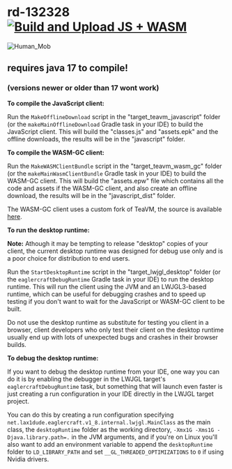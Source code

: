 # rd-132328 [![Build and Upload JS + WASM](https://github.com/radmanplays/rd-132328/actions/workflows/gradle.yml/badge.svg)](https://github.com/radmanplays/rd-132328/actions/workflows/gradle.yml)
![Human_Mob](https://github.com/user-attachments/assets/83adf1eb-daf4-4496-875c-cd2e0540ef83)


## requires java 17 to compile!
### (versions newer or older than 17 wont work)


**To compile the JavaScript client:**

Run the `MakeOfflineDownload` script in the "target_teavm_javascript" folder (or the `makeMainOfflineDownload` Gradle task in your IDE) to build the JavaScript client. This will build the "classes.js" and "assets.epk" and the offline downloads, the results will be in the "javascript" folder.

**To compile the WASM-GC client:**

Run the `MakeWASMClientBundle` script in the "target_teavm_wasm_gc" folder (or the `makeMainWasmClientBundle` Gradle task in your IDE) to build the WASM-GC client. This will build the "assets.epw" file which contains all the code and assets if the WASM-GC client, and also create an offline download, the results will be in the "javascript_dist" folder.

The WASM-GC client uses a custom fork of TeaVM, the source is available [here](https://github.com/Eaglercraft-TeaVM-Fork/eagler-teavm).

**To run the desktop runtime:**

**Note:** Athough it may be tempting to release "desktop" copies of your client, the current desktop runtime was designed for debug use only and is a poor choice for distribution to end users.

Run the `StartDesktopRuntime` script in the "target_lwjgl_desktop" folder (or the `eaglercraftDebugRuntime` Gradle task in your IDE) to run the desktop runtime. This will run the client using the JVM and an LWJGL3-based runtime, which can be useful for debugging crashes and to speed up testing if you don't want to wait for the JavaScript or WASM-GC client to be built.

Do not use the desktop runtime as substitute for testing you client in a browser, client developers who only test their client on the desktop runtime usually end up with lots of unexpected bugs and crashes in their browser builds.

**To debug the desktop runtime:**

If you want to debug the desktop runtime from your IDE, one way you can do it is by enabling the debugger in the LWJGL target's `eaglercraftDebugRuntime` task, but something that will launch even faster is just creating a run configuration in your IDE directly in the LWJGL target project.

You can do this by creating a run configuration specifying `net.lax1dude.eaglercraft.v1_8.internal.lwjgl.MainClass` as the main class, the `desktopRuntime` folder as the working directory, `-Xmx1G -Xms1G -Djava.library.path=.` in the JVM arguments, and if you're on Linux you'll also want to add an environment variable to append the `desktopRuntime` folder to `LD_LIBRARY_PATH` and set `__GL_THREADED_OPTIMIZATIONS` to `0` if using Nvidia drivers.
